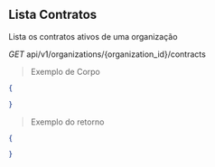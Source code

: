 ## Lista Contratos

Lista os contratos ativos de uma organização

<div class="api-endpoint">
  <div class="endpoint-data">
    <i class="label label-get">GET</i>
     api/v1/organizations/{organization_id}/contracts
  </div>
</div>


> Exemplo de Corpo

```json
{

}
```

> Exemplo do retorno

```json
{

}
```